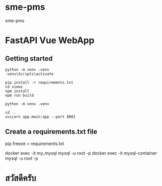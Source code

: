 # sme-pms
sme-pms
# FastAPI Vue WebApp

## Getting started

```
python -m venv .venv
.venv\Scripts\activate

pip install -r requirements.txt
cd views
npm install
npm run build

python -m venv .venv

cd ..
uvicorn app.main:app --port 8001
```

## Create a requirements.txt file
pip freeze > requirements.txt

docker exec -it my_mysql mysql -u root -p
docker exec -it mysql-container mysql -u root -p

# สวัสดีครับ